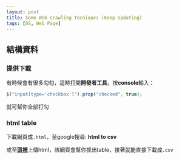 ```yaml
---
layout: post
title: Some Web Crawling Tecniques (Keep Updating)
tags: [DS, Web Page]
---
```


<!--more-->

## 結構資料
### 提供下載

有時候會有很多勾勾，這時打開**開發者工具**，按**console**輸入：

```javascript
$("input[type='checkbox']").prop("checked", true);
```

就可幫你全部打勾

### html table
下載網頁成`.html`，至google搜尋: **html to csv**

或至[**這裡**](http://www.convertcsv.com/html-table-to-csv.htm)上傳html，該網頁會幫你抓出table，接著就能直接下載成`.csv`



